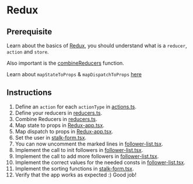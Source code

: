 # Redux

## Prerequisite

Learn about the basics of [Redux](https://redux.js.org/api/api-reference), you should understand what is a `reducer`, `action` and `store`.

Also important is the [combineReducers](https://redux.js.org/api/combinereducers) function.

Learn about `mapStateToProps` & `mapDispatchToProps` [here](https://medium.com/@findforhad.io/redux-mapstatetoprops-and-mapdispatchtoprops-explained-ea48d41708dc)

## Instructions

1. Define an `action` for each `actionType` in [actions.ts](./actions.ts).
2. Define your reducers in [reducers.ts](./reducers.ts).
3. Combine Reducers in [reducers.ts](./reducers.ts).
4. Map state to props in [Redux-app.tsx](./Redux-app.tsx).
5. Map dispatch to props in [Redux-app.tsx](./Redux-app.tsx).
6. Set the user in [stalk-form.tsx](./stalk-form/stalk-form.tsx).
7. You can now uncomment the marked lines in [follower-list.tsx](./follower-list/follower-list.tsx).
8. Implement the call to init followers in [follower-list.tsx](./follower-list/follower-list.tsx).
9. Implement the call to add more followers in [follower-list.tsx](./follower-list/follower-list.tsx).
10. Implement the correct values for the needed consts in [follower-list.tsx](./follower-list/follower-list.tsx).
11. Implement the sorting functions in [stalk-form.tsx](./stalk-form/stalk-form.tsx).
12. Verify that the app works as expected :) Good job!